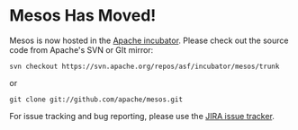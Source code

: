 # Mesos Has Moved!

Mesos is now hosted in the [Apache incubator](http://incubator.apache.org/mesos).
Please check out the source code from Apache's SVN or GIt mirror:

    svn checkout https://svn.apache.org/repos/asf/incubator/mesos/trunk

or

    git clone git://github.com/apache/mesos.git

For issue tracking and bug reporting, please use the [JIRA issue tracker](https://issues.apache.org/jira/browse/MESOS).
